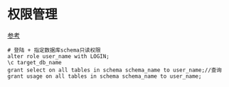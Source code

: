 # 权限管理

[参考](https://blog.csdn.net/italyfiori/article/details/43966109)

```shell
# 登陆 + 指定数据库schema只读权限
alter role user_name with LOGIN;
\c target_db_name
grant select on all tables in schema schema_name to user_name;//查询
grant usage on all tables in schema schema_name to user_name;
```

